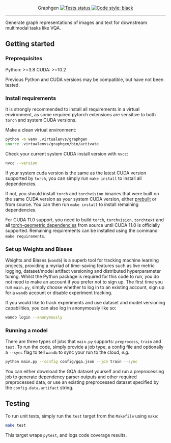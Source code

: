 <p align="center">
  Graphgen
  <a href="https://github.com/alexmirrington/graphgen/workflows/tests">
    <img src="https://github.com/alexmirrington/graphgen/workflows/tests/badge.svg" alt="Tests status" />
  </a>
  <a href="https://github.com/psf/black">
    <img src="https://img.shields.io/badge/code%20style-black-000000.svg" alt="Code style: black" />
  </a>
</p>

----------------------

Generate graph representations of images and text for downstream multimodal
tasks like VQA.

## Getting started

### Preprequisites

Python: >=3.8
CUDA: >=10.2

Previous Python and CUDA versions may be compatible, but have not been tested.

### Install requirements

It is strongly recommended to install all requirements in a virtual environment,
as some required pytorch extensions are sensitive to both `torch` and system CUDA versions.

Make a clean virtual environment:

```Bash
python -m venv .virtualenvs/graphgen
source .virtualenvs/graphgen/bin/activate
```

Check your current system CUDA install version with `nvcc`:

```Bash
nvcc --version
```

If your system cuda version is the same as the latest CUDA version supported by `torch`,
you can simply run `make install` to install all dependencies.

If not, you should install `torch` and `torchvision` binaries that were built on the same CUDA version as your system CUDA version, either [prebuilt](https://pytorch.org/get-started/locally/) or from source. You can then run `make install` to install remaining dependencies.

For CUDA 11.0 support, you need to build `torch`, `torchvision`, `torchtext` and all [torch-geometric dependencies](https://pytorch-geometric.readthedocs.io/en/latest/notes/installation.html) from source until CUDA 11.0 is officially supported. Remaining requirements can be installed using the command `make requirements`.

### Set up Weights and Biases

Weights and Biases (`wandb`) is a superb tool for tracking machine learning projects, providing a myriad of time-saving features such as live metric logging, dataset/model artifact versioning and distributed hyperparameter tuning. Whilst the Python package is required for this code to run, you do not need to make an account if you prefer not to sign up. The first time you run `main.py`, simply choose whether to log in to an existing account, sign up for a `wandb` account or disable experiment tracking.

If you would like to track experiments and use dataset and model versioning capabilities, you can also log in anonymously like so:

```Bash
wandb login --anonymously
```

### Running a model

There are three types of jobs that `main.py` supports: `preprocess`, `train` and `test`. To run the code, simply provide a job type, a config file and optionally a `--sync` flag to tell `wandb` to sync your run to the cloud, _e.g._

```Bash
python main.py --config config/gqa.json --job train --sync
```

You can either download the GQA dataset yourself and run a preprocessing job to generate dependency parser outputs and other required preprocessed data, or use an existing preprocessed dataset specified by the `config.data.artifact` string.

## Testing

To run unit tests, simply run the `test` target from the `Makefile` using `make`:

```Bash
make test
```

This target wraps `pytest`, and logs code coverage results.
